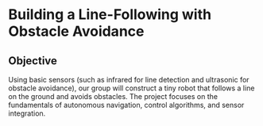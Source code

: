 <h1> <strong> Building a Line-Following with Obstacle Avoidance </strong> </h1>

<h2> Objective </h2>

<p> Using basic sensors (such as infrared for line detection and ultrasonic for obstacle avoidance), our group will construct a tiny robot that follows a line on the ground and avoids obstacles. The project focuses on the fundamentals of autonomous navigation, control algorithms, and sensor integration. </p>

